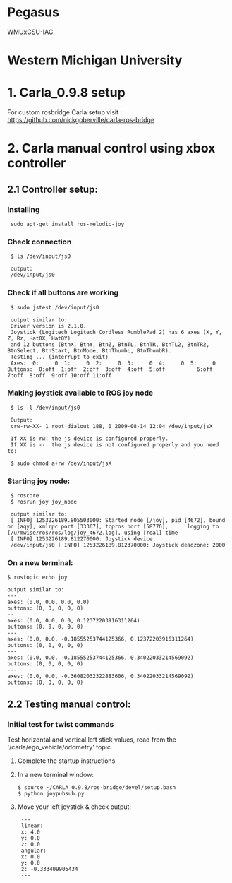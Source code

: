 # Pegasus
WMUxCSU-IAC 


# Western Michigan University

# 1. Carla_0.9.8 setup

For custom rosbridge Carla setup visit : 
<https://github.com/nickgoberville/carla-ros-bridge>

# 2. Carla manual control using xbox controller

## 2.1 Controller setup:
   
 ### Installing
     sudo apt-get install ros-melodic-joy
   
 ### Check connection
     $ ls /dev/input/js0
     
     output:
     /dev/input/js0
   
 ### Check if all buttons are working
     $ sudo jstest /dev/input/js0
     
     output similar to:
     Driver version is 2.1.0.
     Joystick (Logitech Logitech Cordless RumblePad 2) has 6 axes (X, Y, Z, Rz, Hat0X, Hat0Y)
     and 12 buttons (BtnX, BtnY, BtnZ, BtnTL, BtnTR, BtnTL2, BtnTR2, BtnSelect, BtnStart, BtnMode, BtnThumbL, BtnThumbR).
     Testing ... (interrupt to exit)
     Axes:  0:     0  1:     0  2:     0  3:     0  4:     0  5:     0 Buttons:  0:off  1:off  2:off  3:off  4:off  5:off          6:off  7:off  8:off  9:off 10:off 11:off
    
 ### Making joystick available to ROS joy node
     $ ls -l /dev/input/js0
     
     Output:
     crw-rw-XX- 1 root dialout 188, 0 2009-08-14 12:04 /dev/input/jsX
     
     If XX is rw: the js device is configured properly.
     If XX is --: the js device is not configured properly and you need to:
     
     $ sudo chmod a+rw /dev/input/jsX
  
 ### Starting joy node:
     $ roscore
     $ rosrun joy joy_node
     
     output similar to: 
     [ INFO] 1253226189.805503000: Started node [/joy], pid [4672], bound on [aqy], xmlrpc port [33367], tcpros port [58776],      logging to [/u/mwise/ros/ros/log/joy_4672.log], using [real] time
     [ INFO] 1253226189.812270000: Joystick device:              
     /dev/input/js0 [ INFO] 1253226189.812370000: Joystick deadzone: 2000
 
### On a new terminal:
    $ rostopic echo joy
    
    output similar to:
    ---
    axes: (0.0, 0.0, 0.0, 0.0)
    buttons: (0, 0, 0, 0, 0)
    --
    axes: (0.0, 0.0, 0.0, 0.12372203916311264)
    buttons: (0, 0, 0, 0, 0)
    ---
    axes: (0.0, 0.0, -0.18555253744125366, 0.12372203916311264)
    buttons: (0, 0, 0, 0, 0)
    ---
    axes: (0.0, 0.0, -0.18555253744125366, 0.34022033214569092)
    buttons: (0, 0, 0, 0, 0)
    ---
    axes: (0.0, 0.0, -0.36082032322883606, 0.34022033214569092)
    buttons: (0, 0, 0, 0, 0)
    
## 2.2 Testing manual control:

### Initial test for twist commands
Test horizontal and vertical left stick values, read from the '/carla/ego_vehicle/odometry' topic. 
 
 1. Complete the startup instructions 
 
 2. In a new terminal window:
        
        $ source ~/CARLA_0.9.8/ros-bridge/devel/setup.bash
        $ python joypubsub.py 
 
 3. Move your left joystick & check output:
 
         ---
         linear: 
         x: 4.0
         y: 0.0
         z: 0.0
         angular: 
         x: 0.0
         y: 0.0
         z: -0.333409905434
         ---

  




